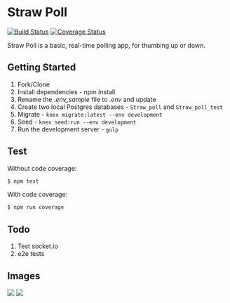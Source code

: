 # Straw Poll

[![Build Status](https://travis-ci.org/mjhea0/straw-poll.svg?branch=master)](https://travis-ci.org/mjhea0/straw-poll)
[![Coverage Status](https://coveralls.io/repos/github/mjhea0/straw-poll/badge.svg?branch=master)](https://coveralls.io/github/mjhea0/straw-poll?branch=master)

Straw Poll is a basic, real-time polling app, for thumbing up or down.

## Getting Started

1. Fork/Clone
1. Install dependencies - npm install
1. Rename the *.env_sample* file to *.env* and update
1. Create two local Postgres databases - `Straw_poll` and `Straw_poll_test`
1. Migrate - `knex migrate:latest --env development`
1. Seed - `knex seed:run --env development`
1. Run the development server - `gulp`

## Test

Without code coverage:

```sh
$ npm test
```

With code coverage:

```sh
$ npm run coverage
```

## Todo

1. Test socket.io
1. e2e tests

## Images

![]('./images/1.png')
![]('./images/2.png')
